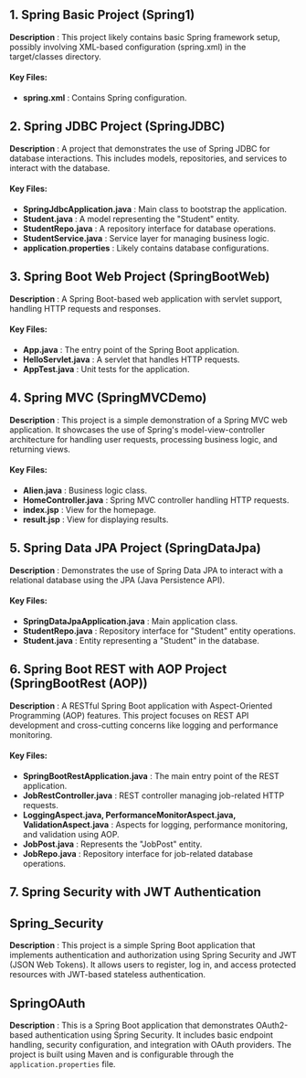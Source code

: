 ## 1. Spring Basic Project (Spring1)
**Description** : This project likely contains basic Spring framework setup, possibly involving XML-based configuration (spring.xml) in the target/classes directory.
#### Key Files:
- **spring.xml** : Contains Spring configuration.

## 2. Spring JDBC Project (SpringJDBC)
**Description** : A project that demonstrates the use of Spring JDBC for database interactions. This includes models, repositories, and services to interact with the database.
#### Key Files:
- **SpringJdbcApplication.java** : Main class to bootstrap the application.<br>
- **Student.java** : A model representing the "Student" entity.<br>
- **StudentRepo.java** : A repository interface for database operations.<br>
- **StudentService.java** : Service layer for managing business logic.<br>
- **application.properties** : Likely contains database configurations.<br>

## 3. Spring Boot Web Project (SpringBootWeb)
**Description** : A Spring Boot-based web application with servlet support, handling HTTP requests and responses.
#### Key Files:
- **App.java** : The entry point of the Spring Boot application.<br>
- **HelloServlet.java** : A servlet that handles HTTP requests.<br>
- **AppTest.java** : Unit tests for the application.<br>

## 4. Spring MVC (SpringMVCDemo)
**Description** : This project is a simple demonstration of a Spring MVC web application. It showcases the use of Spring's model-view-controller architecture for handling user requests, processing business logic, and returning views.
#### Key Files:
- **Alien.java** : Business logic class.
- **HomeController.java** : Spring MVC controller handling HTTP requests.
- **index.jsp** : View for the homepage.
- **result.jsp** : View for displaying results.

## 5. Spring Data JPA Project (SpringDataJpa)
**Description** : Demonstrates the use of Spring Data JPA to interact with a relational database using the JPA (Java Persistence API).
#### Key Files:
- **SpringDataJpaApplication.java** : Main application class.<br>
- **StudentRepo.java** : Repository interface for "Student" entity operations.<br>
- **Student.java** : Entity representing a "Student" in the database.<br>

## 6. Spring Boot REST with AOP Project (SpringBootRest (AOP))
**Description** : A RESTful Spring Boot application with Aspect-Oriented Programming (AOP) features. This project focuses on REST API development and cross-cutting concerns like logging and performance monitoring.
#### Key Files:
- **SpringBootRestApplication.java** : The main entry point of the REST application.<br>
- **JobRestController.java** : REST controller managing job-related HTTP requests.<br>
- **LoggingAspect.java, PerformanceMonitorAspect.java, ValidationAspect.java** : Aspects for logging, performance monitoring, and validation using AOP.<br>
- **JobPost.java** : Represents the "JobPost" entity.<br>
- **JobRepo.java** : Repository interface for job-related database operations.<br>

## 7. Spring Security with JWT Authentication
## Spring_Security
**Description** : This project is a simple Spring Boot application that implements authentication and authorization using Spring Security and JWT (JSON Web Tokens). It allows users to register, log in, and access protected resources with JWT-based stateless authentication.
## SpringOAuth
**Description** : This is a Spring Boot application that demonstrates OAuth2-based authentication using Spring Security. It includes basic endpoint handling, security configuration, and integration with OAuth providers. The project is built using Maven and is configurable through the `application.properties` file.
